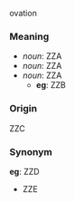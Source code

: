 ovation
### Meaning
+ _noun_: ZZA
+ _noun_: ZZA
+ _noun_: ZZA
    + __eg__: ZZB

### Origin

ZZC

### Synonym

__eg__: ZZD

+ ZZE



